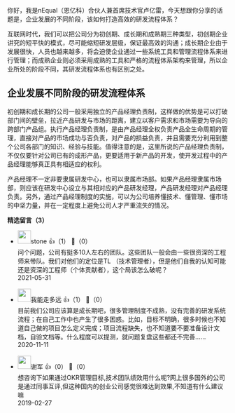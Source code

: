 你好，我是nEqual（恩亿科）合伙人兼首席技术官卢亿雷，今天想跟你分享的话题是，企业发展的不同阶段，该如何打造高效的研发流程体系？

互联网时代，我们可以把公司分为初创期、成长期和成熟期三种类型，初创期企业讲究的短平快的模式，尽可能缩短研发层级，保证最高效的沟通；成长期企业由于发展很快，人员也越来越多，将会迫使企业通过一些系统工具和管理流程体系来进行管理；而成熟企业则必须采用成熟的工具和严格的流程体系架构来管理，所以企业所处的阶段不同，其研发流程体系也有区别之处。

## 企业发展不同阶段的研发流程体系

初创期和成长期的公司一般采用独立的产品经理负责制，这样做的优势是可以打破部门间的壁垒，拉近产品研发与市场的距离，建立以客户需求和市场需要为导向的跨部门产品组。执行产品经理负责制，是由产品经理全权负责产品全生命周期的管理，直接对产品的市场成功与否负责，对产品的损益负责，并且需要充分利用到整个公司各部门的知识、经验与技能。值得注意的是，这里所说的产品经理负责制，不仅仅要针对公司已有的成形产品，更要适用于新产品的开发，使开发过程中的产品经理能够真正具有相适应的权利。

产品经理不一定非要隶属研发中心，也可以隶属市场部。如果产品经理隶属市场部，则应该在研发中心设立与其相对应的产品研发经理，产品研发经理对产品经理负责。另外，通过产品经理制度的实施，可以为公司培养懂技术、懂管理、懂市场的中坚力量，并在一定程度上避免公司人才严重流失的情况。
<div><strong>精选留言（3）</strong></div><ul>
<li><img src="https://static001.geekbang.org/account/avatar/00/17/44/7d/0ad53639.jpg" width="30px"><span>stone</span> 👍（1） 💬（0）<div>问个问题，公司有挺多10人左右的团队。这些团队一般会由一些很资深的工程师来带队。我们对他们的定位是TL （技术管理者），但是他们自我的认知可能还是资深的工程师（个体贡献者），这个局该怎么破呢？</div>2021-05-31</li><br/><li><img src="https://static001.geekbang.org/account/avatar/00/12/ed/91/1d332031.jpg" width="30px"><span>我能走多远</span> 👍（1） 💬（0）<div>目前我们公司应该算是成长期吧，很多管理制度不成熟，没有完善的研发系统流程；在自己工作中也产生了很多困惑。比如，目标不明确，很多时候也不知道自己做的项目怎么定义完成；项目流程缺失，也不知道要不要准备设计文档，自验文档等。什么程度可以提测，就问题复盘这些都还不完善……</div>2020-11-11</li><br/><li><img src="https://static001.geekbang.org/account/avatar/00/10/24/e8/4e09b90f.jpg" width="30px"><span>谢军</span> 👍（0） 💬（0）<div>想咨询下如果通过OKR管理目标,技术团队绩效用什么呢?网上很多国外的公司是通过同事互评,但这种国内的创业公司感觉很难达到效果,不知道有什么建议嘛</div>2019-02-27</li><br/>
</ul>